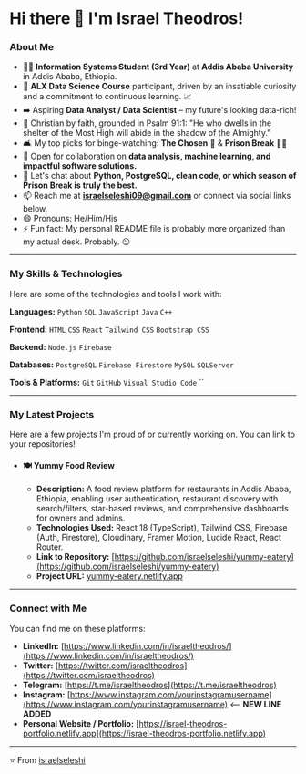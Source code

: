 # Hi there 👋 I'm Israel Theodros!

### About Me

- 👨‍💻 **Information Systems Student (3rd Year)** at **Addis Ababa University** in Addis Ababa, Ethiopia.
- 🌱 **ALX Data Science Course** participant, driven by an insatiable curiosity and a commitment to continuous learning. 📈
- ➡️ Aspiring **Data Analyst / Data Scientist** – my future's looking data-rich!
- 🙏 Christian by faith, grounded in Psalm 91:1: "He who dwells in the shelter of the Most High will abide in the shadow of the Almighty."
- 🛋️ My top picks for binge-watching: **The Chosen** 🙏 & **Prison Break** 🏃‍♂️
- 🤝 Open for collaboration on **data analysis, machine learning, and impactful software solutions.**
- 💬 Let's chat about **Python, PostgreSQL, clean code, or which season of Prison Break is truly the best.**
- 📫 Reach me at **israelseleshi09@gmail.com** or connect via social links below.
- 😄 Pronouns: He/Him/His
- ⚡ Fun fact: My personal README file is probably more organized than my actual desk. Probably. 😉

---

### My Skills & Technologies

Here are some of the technologies and tools I work with:

**Languages:**
`Python` `SQL` `JavaScript` `Java` `C++` 

**Frontend:**
`HTML` `CSS` `React` `Tailwind CSS` `Bootstrap CSS`

**Backend:**
`Node.js` `Firebase`

**Databases:**
`PostgreSQL` `Firebase Firestore` `MySQL` `SQLServer`

**Tools & Platforms:**
`Git` `GitHub` `Visual Studio Code` ``

---

### My Latest Projects

Here are a few projects I'm proud of or currently working on. You can link to your repositories!

- #### 🍽️ Yummy Food Review
  - **Description:** A food review platform for restaurants in Addis Ababa, Ethiopia, enabling user authentication, restaurant discovery with search/filters, star-based reviews, and comprehensive dashboards for owners and admins.
  - **Technologies Used:** React 18 (TypeScript), Tailwind CSS, Firebase (Auth, Firestore), Cloudinary, Framer Motion, Lucide React, React Router.
  - **Link to Repository:** [https://github.com/israelseleshi/yummy-eatery](https://github.com/israelseleshi/yummy-eatery)
  - **Project URL:** [yummy-eatery.netlify.app](https://yummy-eatery.netlify.app)

---

### Connect with Me

You can find me on these platforms:

* **LinkedIn:** [https://www.linkedin.com/in/israeltheodros/](https://www.linkedin.com/in/israeltheodros/)
* **Twitter:** [https://twitter.com/israeltheodros](https://twitter.com/israeltheodros)
* **Telegram:** [https://t.me/israeltheodros](https://t.me/israeltheodros)
* **Instagram:** [https://www.instagram.com/yourinstagramusername](https://www.instagram.com/yourinstagramusername)  <-- **NEW LINE ADDED**
* **Personal Website / Portfolio:** [https://israel-theodros-portfolio.netlify.app](https://israel-theodros-portfolio.netlify.app)

---

⭐️ From [israelseleshi](https://github.com/israelseleshi)
